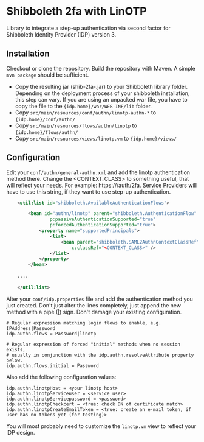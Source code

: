 # Shibboleth 2fa with LinOTP

Library to integrate a step-up authentication via second factor for Shibboleth Identity Provider (IDP) version 3.

## Installation

Checkout or clone the repository. Build the repository with Maven. A simple `mvn package` should be sufficient.

* Copy the resulting jar (shib-2fa-<VERSION>.jar) to your Shibboleth library folder. Depending on the deployment process of your shibboleth installation, this step can vary. If you are using an unpacked war file, you have to copy the file to the `{idp.home}/war/WEB-INF/lib` folder.
* Copy `src/main/resources/conf/authn/linotp-authn-*` to `{idp.home}/conf/authn/`
* Copy `src/main/resources/flows/authn/linotp` to `{idp.home}/flows/authn/`
* Copy `src/main/resources/views/linotp.vm` to `{idp.home}/views/`

## Configuration

Edit your `conf/authn/general-authn.xml` and add the linotp authentication method there. Change the <CONTEXT_CLASS> to something useful, that will reflect your needs. For example: https://<your-org>/auth/2fa. Service Providers will have to use this string, if they want to use step-up authentication.

```xml
    <util:list id="shibboleth.AvailableAuthenticationFlows">

        <bean id="authn/linotp" parent="shibboleth.AuthenticationFlow"
                p:passiveAuthenticationSupported="true"
                p:forcedAuthenticationSupported="true">
            <property name="supportedPrincipals">
                <list>
                    <bean parent="shibboleth.SAML2AuthnContextClassRef"
                        c:classRef="<CONTEXT_CLASS>" />
                </list>
            </property>
        </bean>
    
    ....
    
    </util:list>
```

Alter your `conf/idp.properties` file and add the authentication method you just created. Don't just alter the lines completely, just append the new method with a pipe (|) sign. Don't damage your existing configuration.  

```
# Regular expression matching login flows to enable, e.g. IPAddress|Password
idp.authn.flows = Password|linotp

# Regular expression of forced "initial" methods when no session exists,
# usually in conjunction with the idp.authn.resolveAttribute property below.
idp.authn.flows.initial = Password
```

Also add the following configuration values:

```
idp.authn.linotpHost = <your linotp host>
idp.authn.linotpServiceuser = <service user>
idp.authn.linotpServicepassword = <password>
idp.authn.linotpCheckcert = <true: check DN of certificate match>
idp.authn.linotpCreateEmailToken = <true: create an e-mail token, if user has no tokens yet (for testing)>
```

You will most probably need to customize the `linotp.vm` view to reflect your IDP design.
